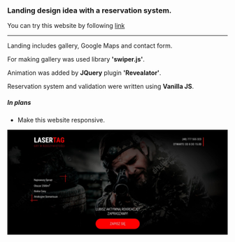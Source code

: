 
### Landing design idea with a reservation system. ###

You can try this website by following [link](https://aandrasiuk.github.io/lasertag/)

----
Landing includes gallery, Google Maps and contact form. 

For making gallery was used library **'swiper.js'**. 

Animation was added by **JQuery** plugin **'Revealator'**.

Reservation system and validation were written using **Vanilla JS**. 

##### In plans #####
- Make this website responsive.


![Lasertag.](./dist/img/screenshot.jpg "Lasertag landing.")